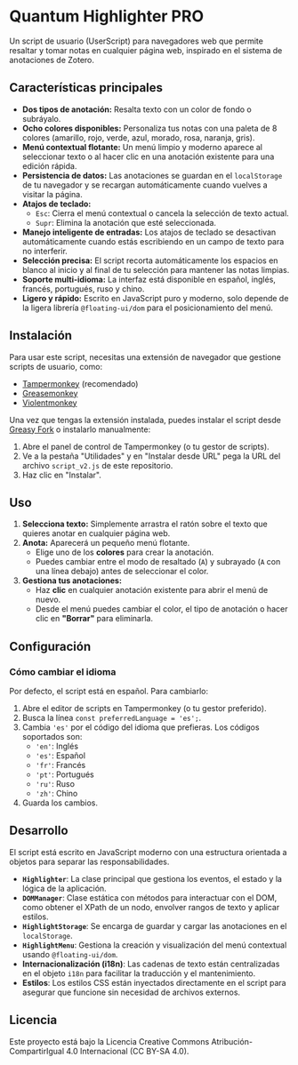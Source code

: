 # Quantum Highlighter PRO

Un script de usuario (UserScript) para navegadores web que permite resaltar y tomar notas en cualquier página web, inspirado en el sistema de anotaciones de Zotero.

## Características principales

*   **Dos tipos de anotación:** Resalta texto con un color de fondo o subráyalo.
*   **Ocho colores disponibles:** Personaliza tus notas con una paleta de 8 colores (amarillo, rojo, verde, azul, morado, rosa, naranja, gris).
*   **Menú contextual flotante:** Un menú limpio y moderno aparece al seleccionar texto o al hacer clic en una anotación existente para una edición rápida.
*   **Persistencia de datos:** Las anotaciones se guardan en el `localStorage` de tu navegador y se recargan automáticamente cuando vuelves a visitar la página.
*   **Atajos de teclado:**
    *   `Esc`: Cierra el menú contextual o cancela la selección de texto actual.
    *   `Supr`: Elimina la anotación que esté seleccionada.
*   **Manejo inteligente de entradas:** Los atajos de teclado se desactivan automáticamente cuando estás escribiendo en un campo de texto para no interferir.
*   **Selección precisa:** El script recorta automáticamente los espacios en blanco al inicio y al final de tu selección para mantener las notas limpias.
*   **Soporte multi-idioma:** La interfaz está disponible en español, inglés, francés, portugués, ruso y chino.
*   **Ligero y rápido:** Escrito en JavaScript puro y moderno, solo depende de la ligera librería `@floating-ui/dom` para el posicionamiento del menú.

## Instalación

Para usar este script, necesitas una extensión de navegador que gestione scripts de usuario, como:

*   [Tampermonkey](https://www.tampermonkey.net/) (recomendado)
*   [Greasemonkey](https://www.greasespot.net/)
*   [Violentmonkey](https://violentmonkey.github.io/)

Una vez que tengas la extensión instalada, puedes instalar el script desde [Greasy Fork](ENLACE_A_GREASYFORK) o instalarlo manualmente:

1.  Abre el panel de control de Tampermonkey (o tu gestor de scripts).
2.  Ve a la pestaña "Utilidades" y en "Instalar desde URL" pega la URL del archivo `script_v2.js` de este repositorio.
3.  Haz clic en "Instalar".

## Uso

1.  **Selecciona texto:** Simplemente arrastra el ratón sobre el texto que quieres anotar en cualquier página web.
2.  **Anota:** Aparecerá un pequeño menú flotante.
    *   Elige uno de los **colores** para crear la anotación.
    *   Puedes cambiar entre el modo de resaltado (`A`) y subrayado (`A` con una línea debajo) antes de seleccionar el color.
3.  **Gestiona tus anotaciones:**
    *   Haz **clic** en cualquier anotación existente para abrir el menú de nuevo.
    *   Desde el menú puedes cambiar el color, el tipo de anotación o hacer clic en **"Borrar"** para eliminarla.

## Configuración

### Cómo cambiar el idioma

Por defecto, el script está en español. Para cambiarlo:
1.  Abre el editor de scripts en Tampermonkey (o tu gestor preferido).
2.  Busca la línea `const preferredLanguage = 'es';`.
3.  Cambia `'es'` por el código del idioma que prefieras. Los códigos soportados son:
    *   `'en'`: Inglés
    *   `'es'`: Español
    *   `'fr'`: Francés
    *   `'pt'`: Portugués
    *   `'ru'`: Ruso
    *   `'zh'`: Chino
4.  Guarda los cambios.

## Desarrollo

El script está escrito en JavaScript moderno con una estructura orientada a objetos para separar las responsabilidades.

*   **`Highlighter`**: La clase principal que gestiona los eventos, el estado y la lógica de la aplicación.
*   **`DOMManager`**: Clase estática con métodos para interactuar con el DOM, como obtener el XPath de un nodo, envolver rangos de texto y aplicar estilos.
*   **`HighlightStorage`**: Se encarga de guardar y cargar las anotaciones en el `localStorage`.
*   **`HighlightMenu`**: Gestiona la creación y visualización del menú contextual usando `@floating-ui/dom`.
*   **Internacionalización (i18n)**: Las cadenas de texto están centralizadas en el objeto `i18n` para facilitar la traducción y el mantenimiento.
*   **Estilos**: Los estilos CSS están inyectados directamente en el script para asegurar que funcione sin necesidad de archivos externos.

## Licencia

Este proyecto está bajo la Licencia Creative Commons Atribución-CompartirIgual 4.0 Internacional (CC BY-SA 4.0).
